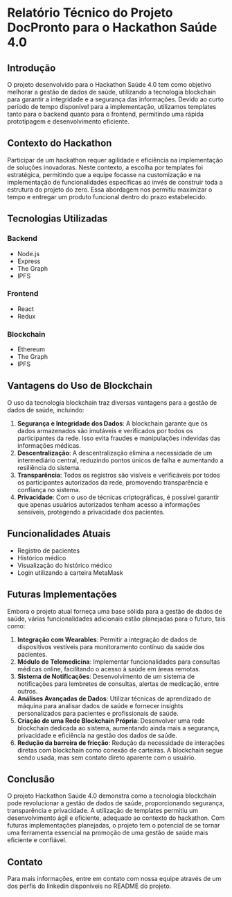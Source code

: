 
# Relatório Técnico do Projeto DocPronto para o Hackathon Saúde 4.0

## Introdução

O projeto desenvolvido para o Hackathon Saúde 4.0 tem como objetivo melhorar a gestão de dados de saúde, utilizando a tecnologia blockchain para garantir a integridade e a segurança das informações. Devido ao curto período de tempo disponível para a implementação, utilizamos templates tanto para o backend quanto para o frontend, permitindo uma rápida prototipagem e desenvolvimento eficiente.

## Contexto do Hackathon

Participar de um hackathon requer agilidade e eficiência na implementação de soluções inovadoras. Neste contexto, a escolha por templates foi estratégica, permitindo que a equipe focasse na customização e na implementação de funcionalidades específicas ao invés de construir toda a estrutura do projeto do zero. Essa abordagem nos permitiu maximizar o tempo e entregar um produto funcional dentro do prazo estabelecido.

## Tecnologias Utilizadas

### Backend

- Node.js
- Express
- The Graph
- IPFS

### Frontend

- React
- Redux

### Blockchain

- Ethereum
- The Graph
- IPFS

## Vantagens do Uso de Blockchain

O uso da tecnologia blockchain traz diversas vantagens para a gestão de dados de saúde, incluindo:

1. **Segurança e Integridade dos Dados**: A blockchain garante que os dados armazenados são imutáveis e verificados por todos os participantes da rede. Isso evita fraudes e manipulações indevidas das informações médicas.
2. **Descentralização**: A descentralização elimina a necessidade de um intermediário central, reduzindo pontos únicos de falha e aumentando a resiliência do sistema.
3. **Transparência**: Todos os registros são visíveis e verificáveis por todos os participantes autorizados da rede, promovendo transparência e confiança no sistema.
4. **Privacidade**: Com o uso de técnicas criptográficas, é possível garantir que apenas usuários autorizados tenham acesso a informações sensíveis, protegendo a privacidade dos pacientes.

## Funcionalidades Atuais

- Registro de pacientes
- Histórico médico
- Visualização do histórico médico
- Login utilizando a carteira MetaMask

## Futuras Implementações

Embora o projeto atual forneça uma base sólida para a gestão de dados de saúde, várias funcionalidades adicionais estão planejadas para o futuro, tais como:

1. **Integração com Wearables**: Permitir a integração de dados de dispositivos vestíveis para monitoramento contínuo da saúde dos pacientes.
2. **Módulo de Telemedicina**: Implementar funcionalidades para consultas médicas online, facilitando o acesso à saúde em áreas remotas.
3. **Sistema de Notificações**: Desenvolvimento de um sistema de notificações para lembretes de consultas, alertas de medicação, entre outros.
4. **Análises Avançadas de Dados**: Utilizar técnicas de aprendizado de máquina para analisar dados de saúde e fornecer insights personalizados para pacientes e profissionais de saúde.
5. **Criação de uma Rede Blockchain Própria**: Desenvolver uma rede blockchain dedicada ao sistema, aumentando ainda mais a segurança, privacidade e eficiência na gestão dos dados de saúde.
6. **Redução da barreira de fricção**: Redução da necessidade de interações diretas com blockchain como conexão de carteiras. A blockchain segue sendo usada, mas sem contato direto aparente com o usuário. 


## Conclusão

O projeto Hackathon Saúde 4.0 demonstra como a tecnologia blockchain pode revolucionar a gestão de dados de saúde, proporcionando segurança, transparência e privacidade. A utilização de templates permitiu um desenvolvimento ágil e eficiente, adequado ao contexto do hackathon. Com futuras implementações planejadas, o projeto tem o potencial de se tornar uma ferramenta essencial na promoção de uma gestão de saúde mais eficiente e confiável.

## Contato

Para mais informações, entre em contato com nossa equipe através de um dos perfis do linkedin disponíveis no README do projeto. 
